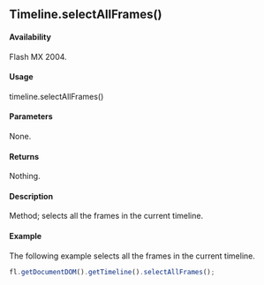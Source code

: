 ## Timeline.selectAllFrames()

#### Availability

Flash MX 2004.

#### Usage

timeline.selectAllFrames()

#### Parameters

None.

#### Returns

Nothing.

#### Description

Method; selects all the frames in the current timeline.

#### Example
The following example selects all the frames in the current timeline.

```javascript
fl.getDocumentDOM().getTimeline().selectAllFrames();
```